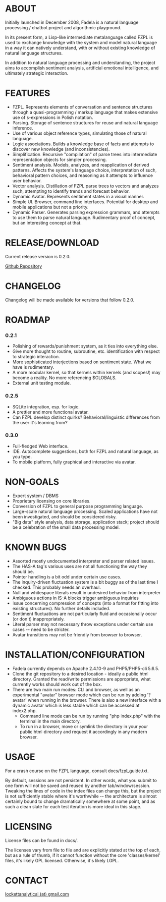 ABOUT
=====
Initially launched in December 2008, Fadela is a natural language processing / chatbot project and algorithmic playground.

In its present form, a Lisp-like intermediate metalanguage called FZPL is used to exchange knowledge with the system and model natural language in a way it can natively understand, with or without existing knowledge of natural language structures.

In addition to natural language processing and understanding, the project aims to accomplish sentiment analysis, artificial emotional intelligence, and ultimately strategic interaction.

FEATURES
========
* FZPL. Represents elements of conversation and sentence structures through a quasi-programming / markup language that makes extensive use of s-expressions in Polish notation.
* Parsing.  Storage of sentence structures for reuse and natural language inference.
* Use of various object reference types, simulating those of natural language.
* Logic associations.  Builds a knowledge base of facts and attempts to discover new knowledge (and inconsistencies).
* Simplification.  Recursive "compilation" of parse trees into intermediate representation objects for simpler processing.
* Sentiment analysis.  Models, analyzes, and reapplication of derived patterns.  Affects the system's language choice, interpretation of such, behavioral pattern choices, and reasoning as it attempts to influence user behavior.
* Vector analysis. Distillation of FZPL parse trees to vectors and analyzes such, attempting to identify trends and forecast behavior.
* Dynamic Avatar.  Represents sentiment states in a visual manner.
* Simple UI.  Browser, command line interfaces.  Potential for desktop and mobile applications but not a priority.
* Dynamic Parser.  Generates parsing expression grammars, and attempts to use them to parse natural language.  Rudimentary proof of concept, but an interesting concept at that.

RELEASE/DOWNLOAD
===============
Current release version is 0.2.0.

[Github Repository](https://github.com/LockettSystems/fadela)

CHANGELOG
=========
Changelog will be made available for versions that follow 0.2.0.

ROADMAP
=======
### 0.2.1
* Polishing of rewards/punishment system, as it ties into everything else.
* Give more thought to routine, subroutine, etc. identification with respect to strategic interaction.
* More sophisticated interjections based on sentiment state.  What we have is rudimentary.
* A more modular kernel, so that kernels within kernels (and scopes!) may become a reality.  No more referencing $GLOBALS.
* External unit testing module.
### 0.2.5
* SQLite integration, esp. for logic.
* A prettier and more functional avatar.
* Can FZPL develop distinct quirks?  Behavioral/linguistic differences from the user it's learning from?
### 0.3.0
* Full-fledged Web interface.
* IDE.  Autocomplete suggestions, both for FZPL and natural language, as you type.
* To mobile platform, fully graphical and interactive via avatar.

NON-GOALS
=========
* Expert system / DBMS
* Proprietary licensing on core libraries.
* Conversion of FZPL to general purpose programming language.
* Large-scale natural language processing.  Scaled applications have not been investigated, and should be considered risky.
* "Big data" style analysis, data storage, application stack; project should be a celebration of the small data processing model.

KNOWN BUGS
==========
* Assorted mostly undocumented interpreter and parser related issues.
* The HAS-A tag's various uses are not all functioning the way they should be.
* Pointer handling is a bit odd under certain use cases.
* The inquiry-driven fluctuation system is a bit buggy as of the last time I checked.  This probably needs an overhaul.
* Null and whitespace literals result in undesired behavior from interpreter
* Ambiguous actions in IS-A blocks trigger ambiguous inquiries
* Issue concerning compression of concepts (into a format for fitting into existing structures).  No further details included.
* Sentiment fluctuations are not particularly fluid and occasionally occur (or don't) inappropriately.
* Literal parser may not necessary throw exceptions under certain use cases -- need to be stricter.
* Avatar transitions may not be friendly from browser to browser.

INSTALLATION/CONFIGURATION
==========================
* Fadela currently depends on Apache 2.4.10-9 and PHP5/PHP5-cli 5.6.5.
* Clone the git repository to a desired location - ideally a public html directory.  Granted the read/write permissions are appropriate, what currently works should work out of the box.
* There are two main run modes: CLI and browser, as well as an experimental "avatar" browser mode which can be run by adding '?avatar' when running in the browser.  There is also a new interface with a dynamic avatar which is less stable which can be accessed at index2.php.
  * Command line mode can be run by running "php index.php" with the terminal in the main directory.
  * To run in a browser, move or symlink the directory in your your public html directory and request it accordingly in any modern browser.

USAGE
=====
For a crash course on the FZPL language, consult docs/fzpl_guide.txt.

By default, sessions are not persistent.  In other words, what you submit to one form will not be saved and reused by another tab/window/session.  Tweaking the lines of code in the index files can change this, but the project is not sufficiently stable where it's worthwhile -- the architecture is almost certainly bound to change dramatically somewhere at some point, and as such a clean slate for each test iteration is more ideal in this stage.

LICENSING
=========
License files can be found in docs/.

The licenses vary from file to file and are explicitly stated at the top of each, but as a rule of thumb, if it cannot function without the core 'classes/kernel' files, it's likely GPL licensed.  Otherwise, it's likely LGPL.

CONTACT
=======
[lockettanalytical (at) gmail.com](mailto:lockettanalytical@gmail.com)
